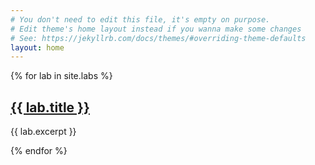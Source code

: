 ```yaml
---
# You don't need to edit this file, it's empty on purpose.
# Edit theme's home layout instead if you wanna make some changes
# See: https://jekyllrb.com/docs/themes/#overriding-theme-defaults
layout: home
---
```


{% for lab in site.labs %}
 <h2> <a href="{{ lab.url }}"> {{ lab.title }} </a></h2>
 <p> {{ lab.excerpt }} </p>
{% endfor %}
